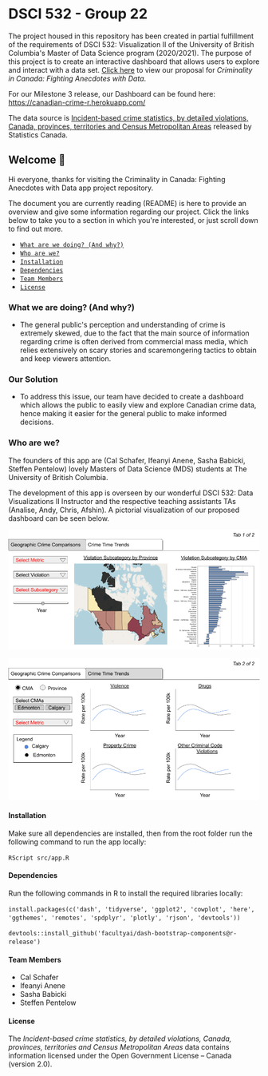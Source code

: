 # DSCI 532 - Group 22

The project housed in this repository has been created in partial fulfillment of the requirements of DSCI 532: Visualization II of the University of British Columbia's Master of Data Science program (2020/2021).  The purpose of this project is to create an interactive dashboard that allows users to explore and interact with a data set.  [Click here](https://github.com/UBC-MDS/532_Group_22/blob/main/doc/proposal.md) to view our proposal for *Criminality in Canada: Fighting Anecdotes with Data*. 

For our Milestone 3 release, our Dashboard can be found here: https://canadian-crime-r.herokuapp.com/

The data source is [Incident-based crime statistics, by detailed violations, Canada, provinces, territories and Census Metropolitan Areas](https://www150.statcan.gc.ca/t1/tbl1/en/cv.action?pid=3510017701) released by Statistics Canada.


## Welcome :tada:

Hi everyone, thanks for visiting the Criminality in Canada: Fighting Anecdotes with Data app project repository. 

The document you are currently reading (README) is here to provide an overview and give some information regarding our project. Click the links below to take you to a section in which you're interested, or just scroll down to find out more. 


* [`What are we doing? (And why?)`](#what-are-we-doing-and-why?)
* [`Who are we?`](#who-are-we)
* [`Installation`](#installation)
* [`Dependencies`](#dependencies)
* [`Team Members`](#team-members)
* [`License`](#license)

### What we are doing? (And why?)

* The general public's perception and understanding of crime is extremely skewed, due to the fact that the main source of information regarding crime is often derived from commercial mass media, which relies extensively on scary stories and scaremongering tactics to obtain and keep viewers attention. 

### Our Solution

* To address this issue, our team have decided to create a dashboard which allows the public to easily view and explore Canadian crime data, hence making it easier for the general public to make informed decisions. 


### Who are we?

The founders of this app are (Cal Schafer, Ifeanyi Anene, Sasha Babicki, Steffen Pentelow) lovely Masters of Data Science (MDS) students at The University of British Columbia. 

The development of this app is overseen by our wonderful DSCI 532: Data Visualizations II Instructor and the respective teaching assistants TAs (Analise, Andy, Chris, Afshin). A pictorial visualization of our proposed dashboard can be seen below. 

![Tab 1](doc/design_mockup_tab_1.png "Tab 1 - Geographic Crime Comparisons")

![Tab 2](doc/design_mockup_tab_2.png "Tab 2 - Crime Time Trends")


#### Installation

Make sure all dependencies are installed, then from the root folder run the following command to run the app locally:

`RScript src/app.R`


#### Dependencies

Run the following commands in R to install the required libraries locally:

`install.packages(c('dash', 'tidyverse', 'ggplot2', 'cowplot', 'here', 'ggthemes', 'remotes', 'spdplyr', 'plotly', 'rjson', 'devtools'))`

`devtools::install_github('facultyai/dash-bootstrap-components@r-release')`


#### Team Members
- Cal Schafer
- Ifeanyi Anene
- Sasha Babicki
- Steffen Pentelow

#### License
The *Incident-based crime statistics, by detailed violations, Canada, provinces, territories and Census Metropolitan Areas* data contains information licensed under the Open Government License – Canada (version 2.0).
